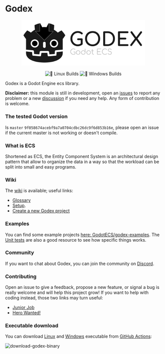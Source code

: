 # Godex

<p align="center">
    <img src="logo.svg" width="400" alt="Godex logo">
</p>
<p align="center">
<img alt="🐧 Linux Builds" src="https://github.com/GodotECS/godex/workflows/%F0%9F%90%A7%20Linux%20Builds/badge.svg">
<img alt="🏁 Windows Builds" src="https://github.com/GodotECS/godex/workflows/%F0%9F%8F%81%20Windows%20Builds/badge.svg">
</p>

Godex is a Godot Engine ecs library.

**Disclaimer:** this module is still in development, open an [issues](https://github.com/GodotECS/godex/issues) to report any problem or a new [discussion](https://github.com/GodotECS/godex/discussions) if you need any help. Any form of contribution is welcome.

### The tested Godot version
Is `master` `9f058674acebf9a7a0704cdbc26dc9f6d853b16e`, please open an issue if the current master is not working or doesn't compile.

### What is ECS
Shortened as ECS, the Entity Component System is an architectural design pattern that allow to organize the data in a way so that the workload can be split into small and easy programs.

### Wiki
The [wiki](https://github.com/GodotECS/godex/wiki/) is available; useful links:
- [Glossary](https://github.com/GodotECS/godex/wiki/Glossary)
- [Setup](https://github.com/GodotECS/godex/wiki/Setup).
- [Create a new Godex project](https://github.com/GodotECS/godex/wiki/Create-a-new-Godex-Project)

### Examples
You can find some example projects [here: GodotECS/godex-examples](https://github.com/GodotECS/godex-examples). The [Unit tests](https://github.com/GodotECS/godex/tree/main/tests) are also a good resource to see how specific things works.

### Community
If you want to chat about Godex, you can join the community on [Discord](https://discord.gg/EFmWpf869q).

### Contributing
Open an issue to give a feedback, propose a new feature, or signal a bug is really welcome and will help this project grow!
If you want to help with coding instead, those two links may turn useful:
- [Junior Job](https://github.com/GodotECS/godex/issues?q=is%3Aissue+is%3Aopen+label%3A%22Junior+Job%22)
- [Hero Wanted!](https://github.com/GodotECS/godex/issues?q=is%3Aissue+is%3Aopen+label%3A%22hero+wanted%21%22)

### Executable download
You can download [Linux](https://github.com/GodotECS/godex/actions/workflows/linux_builds.yml) and [Windows](https://github.com/GodotECS/godex/actions/workflows/windows_builds.yml) executable from [GitHub Actions](https://github.com/GodotECS/godex/actions):

![download-godex-binary](https://user-images.githubusercontent.com/8342599/109544641-19cf5c80-7ac8-11eb-8b28-f678f9408c85.gif)
